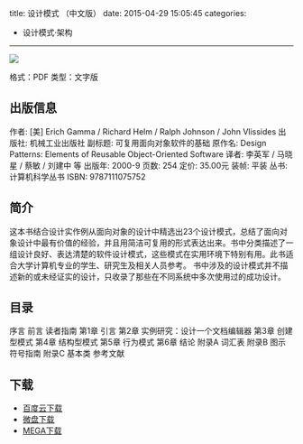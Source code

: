 title: 设计模式 （中文版）
date: 2015-04-29 15:05:45
categories:
  - 设计模式·架构
---

![](http://img3.douban.com/lpic/s1074361.jpg)

格式：PDF
类型：文字版

<!--more-->

## 出版信息 ##

作者: [美] Erich Gamma / Richard Helm / Ralph Johnson / John Vlissides 
出版社: 机械工业出版社
副标题: 可复用面向对象软件的基础
原作名: Design Patterns: Elements of Reusable Object-Oriented Software
译者: 李英军 / 马晓星 / 蔡敏 / 刘建中 等 
出版年: 2000-9
页数: 254
定价: 35.00元
装帧: 平装
丛书: 计算机科学丛书
ISBN: 9787111075752

## 简介 ##

这本书结合设计实作例从面向对象的设计中精选出23个设计模式，总结了面向对象设计中最有价值的经验，并且用简洁可复用的形式表达出来。书中分类描述了一组设计良好、表达清楚的软件设计模式，这些模式在实用环境下特别有用。此书适合大学计算机专业的学生、研究生及相关人员参考。
书中涉及的设计模式并不描述新的或未经证实的设计，只收录了那些在不同系统中多次使用过的成功设计。

## 目录 ##

序言
前言
读者指南
第1章 引言
第2章 实例研究：设计一个文档编辑器
第3章 创建型模式
第4章 结构型模式
第5章 行为模式
第6章 结论
附录A 词汇表
附录B 图示符号指南
附录C 基本类
参考文献

## 下载

* [百度云下载](http://pan.baidu.com/s/1jG7SVNC)
* [微盘下载](http://vdisk.weibo.com/s/aADaW4YROTBaA)
* [MEGA下载](https://mega.co.nz/#!bUMxlYIK!BzrTNP_FNbWpGiaUc0ah206_fiN8g7WUJtgAeXsQO9Q)